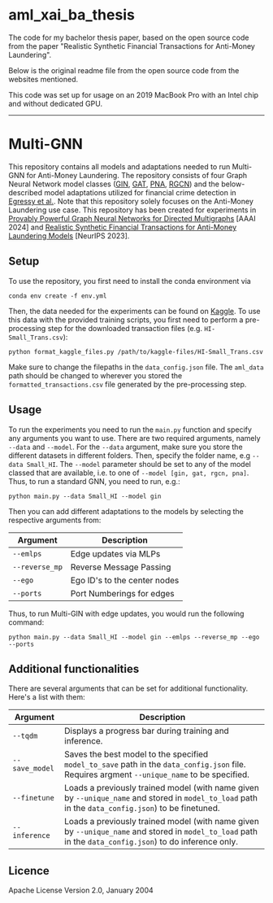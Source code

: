 # aml_xai_ba_thesis
The code for my bachelor thesis paper, based on the open source code from the paper "Realistic Synthetic Financial Transactions for Anti-Money Laundering".

Below is the original readme file from the open source code from the websites mentioned.

This code was set up for usage on an 2019 MacBook Pro with an Intel chip and without dedicated GPU.

---


# Multi-GNN
This repository contains all models and adaptations needed to run Multi-GNN for Anti-Money Laundering. The repository consists of four Graph Neural Network model classes ([GIN](https://arxiv.org/abs/1810.00826), [GAT](https://arxiv.org/abs/1710.10903), [PNA](https://arxiv.org/abs/2004.05718), [RGCN](https://arxiv.org/abs/1703.06103)) and the below-described model adaptations utilized for financial crime detection in [Egressy et al.](https://arxiv.org/abs/2306.11586). Note that this repository solely focuses on the Anti-Money Laundering use case. This repository has been created for experiments in [Provably Powerful Graph Neural Networks for Directed Multigraphs](https://arxiv.org/abs/2306.11586) [AAAI 2024] and [Realistic Synthetic Financial Transactions for Anti-Money Laundering Models](https://arxiv.org/abs/2306.16424) [NeurIPS 2023].

## Setup
To use the repository, you first need to install the conda environment via 
```
conda env create -f env.yml
```
Then, the data needed for the experiments can be found on [Kaggle](https://www.kaggle.com/datasets/ealtman2019/ibm-transactions-for-anti-money-laundering-aml/data). To use this data with the provided training scripts, you first need to perform a pre-processing step for the downloaded transaction files (e.g. `HI-Small_Trans.csv`):
```
python format_kaggle_files.py /path/to/kaggle-files/HI-Small_Trans.csv
```
Make sure to change the filepaths in the `data_config.json` file. The `aml_data` path should be changed to wherever you stored the `formatted_transactions.csv` file generated by the pre-processing step.

## Usage
To run the experiments you need to run the `main.py` function and specify any arguments you want to use. There are two required arguments, namely `--data` and `--model`. For the `--data` argument, make sure you store the different datasets in different folders. Then, specify the folder name, e.g `--data Small_HI`. The `--model` parameter should be set to any of the model classed that are available, i.e. to one of `--model [gin, gat, rgcn, pna]`. Thus, to run a standard GNN, you need to run, e.g.:
```
python main.py --data Small_HI --model gin
```
Then you can add different adaptations to the models by selecting the respective arguments from:

<div align="center">

| Argument       | Description                  |
| -------------- | ---------------------------- |
| `--emlps`      | Edge updates via MLPs        |
| `--reverse_mp` | Reverse Message Passing      |
| `--ego`        | Ego ID's to the center nodes |
| `--ports`      | Port Numberings for edges    |

</div>
Thus, to run Multi-GIN with edge updates, you would run the following command:

```
python main.py --data Small_HI --model gin --emlps --reverse_mp --ego --ports
```

## Additional functionalities
There are several arguments that can be set for additional functionality. Here's a list with them:

<div align="center">

| Argument       | Description                                                                                                                                              |
| -------------- | ---------------------------------------------------------------------------------------------------------------------------------------------------------|
| `--tqdm`       | Displays a progress bar during training and inference.                                                                                                   |
| `--save_model` | Saves the best model to the specified `model_to_save` path in the `data_config.json` file. Requires argment `--unique_name` to be specified.             |
| `--finetune`   | Loads a previously trained model (with name given by `--unique_name` and stored in `model_to_load` path in the `data_config.json`) to be finetuned.      |
| `--inference`  | Loads a previously trained model (with name given by `--unique_name` and stored in `model_to_load` path in the `data_config.json`) to do inference only. |

</div>

## Licence
Apache License
Version 2.0, January 2004